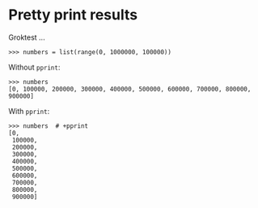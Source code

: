# Pretty print results

Groktest ...

    >>> numbers = list(range(0, 1000000, 100000))

Without `pprint`:

    >>> numbers
    [0, 100000, 200000, 300000, 400000, 500000, 600000, 700000, 800000, 900000]

With `pprint`:

    >>> numbers  # +pprint
    [0,
     100000,
     200000,
     300000,
     400000,
     500000,
     600000,
     700000,
     800000,
     900000]

